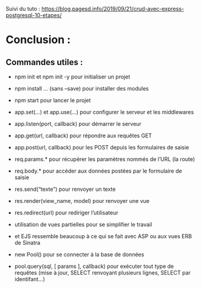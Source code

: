 Suivi du tuto : https://blog.pagesd.info/2019/09/21/crud-avec-express-postgresql-10-etapes/

 # Conclusion :

 ## Commandes utiles :
- npm init et npm init -y pour initialiser un projet
- npm install … (sans –save) pour installer des modules
- npm start pour lancer le projet

- app.set(…) et app.use(…) pour configurer le serveur et les middlewares
- app.listen(port, callback) pour démarrer le serveur
- app.get(url, callback) pour répondre aux requêtes GET
- app.post(url, callback) pour les POST depuis les formulaires de saisie
- req.params.* pour récupérer les paramètres nommés de l’URL (la route)
- req.body.* pour accéder aux données postées par le formulaire de saisie

- res.send(“texte”) pour renvoyer un texte
- res.render(view_name, model) pour renvoyer une vue
- res.redirect(url) pour rediriger l’utilisateur
- utilisation de vues partielles pour se simplifier le travail
- et EJS ressemble beaucoup à ce qui se fait avec ASP ou aux vues ERB de Sinatra

- new Pool() pour se connecter à la base de données
- pool.query(sql, [ params ], callback) pour exécuter tout type de requêtes (mise à jour, SELECT renvoyant plusieurs lignes, SELECT par identifant…)